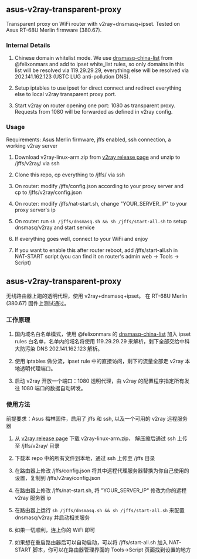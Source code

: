 ## asus-v2ray-transparent-proxy

Transparent proxy on WiFi router with v2ray+dnsmasq+ipset. Tested on Asus RT-68U Merlin firmware (380.67).

### Internal Details

1. Chinese domain whitelist mode. We use [dnsmasq-china-list](https://github.com/felixonmars/dnsmasq-china-list) from @felixonmars and add to ipset white_list rules, so only domains in this list will be resolved via 119.29.29.29, everything else will be resolved via 202.141.162.123 (USTC LUG anti-pollution DNS).

2. Setup iptables to use ipset for direct connect and redirect everything else to local v2ray transparent proxy port.

3. Start v2ray on router opening one port: 1080 as transparent proxy. Requests from 1080 will be forwarded as defined in v2ray config.

### Usage
Requirements: Asus Merlin firmware, jffs enabled, ssh connection, a working v2ray server

1. Download v2ray-linux-arm.zip from [v2ray release page](https://github.com/v2ray/v2ray-core/releases) and unzip to /jffs/v2ray/ via ssh

2. Clone this repo, cp everything to /jffs/ via ssh

3. On router: modify /jffs/config.json according to your proxy server and cp to /jffs/v2ray/config.json

4. On router: modify /jffs/nat-start.sh, change "YOUR_SERVER_IP" to your proxy server's ip

5. On router: run `sh /jffs/dnsmasq.sh && sh /jffs/start-all.sh` to setup dnsmasq/v2ray and start service

6. If everything goes well, connect to your WiFi and enjoy

7. If you want to enable this after router reboot, add /jffs/start-all.sh in NAT-START script (you can find it on router's admin web -> Tools -> Script)

## asus-v2ray-transparent-proxy

无线路由器上跑的透明代理，使用 v2ray+dnsmasq+ipset。 在 RT-68U Merlin (380.67) 固件上测试通过。

### 工作原理

1. 国内域名白名单模式，使用 @felixonmars 的 [dnsmasq-china-list](https://github.com/felixonmars/dnsmasq-china-list) 加入 ipset rules 白名单，名单内的域名将使用 119.29.29.29 来解析，剩下全部交给中科大防污染 DNS 202.141.162.123 解析。

2. 使用 iptables 做分流，ipset rule 中的直接访问，剩下的流量全部走 v2ray 本地透明代理端口。

3. 启动 v2ray 开放一个端口：1080 透明代理，由 v2ray 的配置程序指定所有发往 1080 端口的数据自动转发。

### 使用方法
前提要求：Asus 梅林固件，启用了 jffs 和 ssh, 以及一个可用的 v2ray 远程服务器

1. 从 [v2ray release page](https://github.com/v2ray/v2ray-core/releases) 下载 v2ray-linux-arm.zip， 解压缩后通过 ssh 上传至 /jffs/v2ray/ 目录

2. 下载本 repo 中的所有文件到本地，通过 ssh 上传至 /jffs 目录

3. 在路由器上修改 /jffs/config.json 将其中远程代理服务器替换为你自己使用的设置，复制到 /jffs/v2ray/config.json

4. 在路由器上修改 /jffs/nat-start.sh, 将 "YOUR_SERVER_IP" 修改为你的远程 v2ray 服务器 ip

5. 在路由器上运行 `sh /jffs/dnsmasq.sh && sh /jffs/start-all.sh` 来配置 dnsmasq/v2ray 并启动相关服务

6. 如果一切顺利，连上你的 WiFi 即可

7. 如果想在重启路由器后可以自动启动，可以将 /jffs/start-all.sh 加入 NAT-START 脚本，你可以在路由器管理界面的 Tools->Script 页面找到设置的地方
